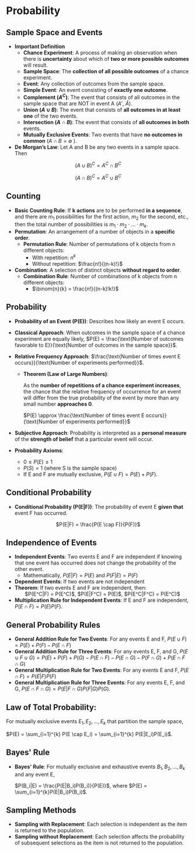 # Probability

## Sample Space and Events
- **Important Definition**
  - **Chance Experiment**: A process of making an observation when there is **uncertainty** about which of **two or more possible outcomes** will result.
  - **Sample Space**: The **collection of all possible outcomes** of a chance experiment.
  - **Event**: Any collection of outcomes from the sample space.
  - **Simple Event**: An event consisting of **exactly one outcome**.
  - **Complement ($A^C$)**: The event that consists of all outcomes in the sample space that are NOT in event A ($A'$, $\hat{A}$).
  - **Union ($A \cup B$)**: The event that consists of **all outcomes in at least one** of the two events.
  - **Intersection ($A \cap B$)**: The event that consists of **all outcomes in both** events.
  - **Mutually Exclusive Events**: Two events that have **no outcomes in common** ($A \cap B = \emptyset$ ).
- **De Morgan’s Law**: Let A and B be any two events in a sample space. Then
<div align="center">
  
  $(A \cup B)^C = A^C \cap B^C$
  
  $(A \cap B)^C = A^C \cup B^C$
</div>

## Counting
- **Basic Counting Rule**: If **k actions** are to be performed **in a sequence**, and there are $m_{1}$ possibilities for the first action, $m_{2}$ for the second, etc., then the total number of possibilities is $m_{1} \cdot m_{2} \cdot ... \cdot m_{k}$.
- **Permutation**: An arrangement of a number of objects in a **specific order**.
  - **Permutation Rule**: Number of permutations of k objects from n different objects:
    - With repetition: $n^k$
    - Without repetition: $\frac{n!}{(n-k)!}$
- **Combination**: A selection of distinct objects **without regard to order**.
  - **Combination Rule**: Number of combinations of k objects from n different objects:
    - $\binom{n}{k} = \frac{n!}{(n-k)!k!}$

## Probability
- **Probability of an Event (P(E))**: Describes how likely an event E occurs.
- **Classical Approach**: When outcomes in the sample space of a chance experiment are equally likely, $P(E) = \frac{\text{Number of outcomes favorable to E}}{\text{Number of outcomes in the sample space}}$.
- **Relative Frequency Approach**: $\frac{\text{Number of times event E occurs}}{\text{Number of experiments performed}}$.
  - **Theorem (Law of Large Numbers)**:

    As the **number of repetitions of a chance experiment increases**, the chance that the relative frequency of occurrence for an event will differ from the true probability of the event by more than any small number **approaches 0**.

    $P(E) \approx \frac{\text{Number of times event E occurs}}{\text{Number of experiments performed}}$
    
- **Subjective Approach**: Probability is interpreted as a **personal measure** of the **strength of belief** that a particular event will occur.
  
- **Probability Axioms**:
  - $0 \leq P(E) \leq 1$
  - $P(S) = 1$ (where S is the sample space)
  - If E and F are mutually exclusive, $P(E \cup F) = P(E) + P(F)$.

## Conditional Probability
- **Conditional Probability (P(E|F))**: The probability of event E **given that** event F has occurred.

<div align="center"> 
  
 $P(E|F) = \frac{P(E \cap F)}{P(F)}$ 
</div>

## Independence of Events
- **Independent Events**: Two events E and F are independent if knowing that one event has occurred does not change the probability of the other event.
  - Mathematically, $P(E|F) = P(E)$ and $P(F|E) = P(F)$
- **Dependent Events**: If two events are not independent
- **Theorem**: If two events E and F are independent, then:
    <div align="center"> 
   $P(E^C|F) = P(E^C)$, $P(E|F^C) = P(E)$, $P(E^C|F^C) = P(E^C)$
   </div>
- **Multiplication Rule for Independent Events**: If E and F are independent, $P(E \cap F) = P(E)P(F)$.

## General Probability Rules
- **General Addition Rule for Two Events**: For any events E and F, $P(E \cup F) = P(E) + P(F) - P(E \cap F)$
- **General Addition Rule for Three Events**: For any events E, F, and G, $P(E \cup F \cup G) = P(E) + P(F) + P(G) - P(E \cap F) - P(E \cap G) - P(F \cap G) + P(E \cap F \cap G)$
- **General Multiplication Rule for Two Events**: For any events E and F, $P(E \cap F) = P(E|F)P(F)$
- **General Multiplication Rule for Three Events**: For any events E, F, and G, $P(E \cap F \cap G) = P(E|F \cap G)P(F|G)P(G)$.

## **Law of Total Probability**:
For mutually exclusive events $E_1, E_2, \ldots, E_k$ that partition the sample space, 

$P(E) = \sum_{i=1}^{k} P(E \cap E_i) = \sum_{i=1}^{k} P(E|E_i)P(E_i)$.

## Bayes' Rule
- **Bayes' Rule**: For mutually exclusive and exhaustive events $B_1, B_2, \ldots, B_k$ and any event E,
  
  $P(B_i|E) = \frac{P(E|B_i)P(B_i)}{P(E)}$, where $P(E) = \sum_{i=1}^{k}P(E|B_i)P(B_i)$.

## Sampling Methods
- **Sampling with Replacement**: Each selection is independent as the item is returned to the population.
- **Sampling without Replacement**: Each selection affects the probability of subsequent selections as the item is not returned to the population.

